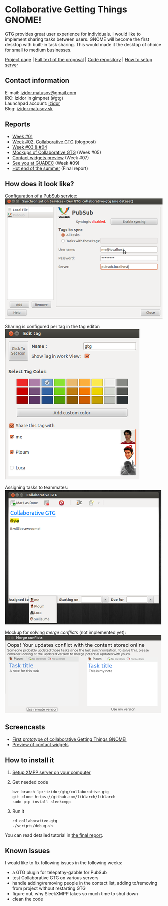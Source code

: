 # Collaborative Getting Things GNOME!

GTG provides great user experience for individuals. I would like to
implement sharing tasks between users. GNOME will become the first
desktop with built-in task sharing. This would made it the desktop of
choice for small to medium businesses.

[Project page](http://www.google-melange.com/gsoc/project/google/gsoc2012/iyo/40003)
| [Full text of the proposal](http://www.google-melange.com/gsoc/proposal/review/google/gsoc2012/iyo/22003)
| [Code repository](https://code.launchpad.net/~izidor/gtg/collaborative-gtg)
| [How to setup server](pubsub-server)

## Contact information

E-mail: <izidor.matusov@gmail.com>  
IRC: Izidor in gimpnet (#gtg)  
Launchpad account: [izidor](https://launchpad.net/~izidor)  
Blog: [izidor.matusov.sk](http://izidor.matusov.sk/archive.html)  

## Reports

- [Week #01](https://mail.gnome.org/archives/gnome-soc-list/2012-May/msg00028.html)
- [Week #02](https://mail.gnome.org/archives/gnome-soc-list/2012-June/msg00002.html),
  [Collaborative GTG](http://izidor.matusov.sk/blog/collaborative-gtg.html) (blogpost)
- [Week #03 & #04](https://mail.gnome.org/archives/gnome-soc-list/2012-June/msg00004.html)
- [Mockups of Collaborative GTG](http://izidor.matusov.sk/blog/mockups-of-collaborative-gtg.html) (Week #05)
- [Contact widgets preview](http://izidor.matusov.sk/blog/contact-widgets.html) (Week #07)
- [See you at GUADEC](http://izidor.matusov.sk/blog/see-you-at-guadec.html) (Week #09)
- [Hot end of the summer](http://izidor.matusov.sk/blog/hot-end-of-summer.html) (Final report)

## How does it look like?

Configuration of a PubSub service:  
![syn-service-setup.png](syn-service-setup.png)

Sharing is configured per tag in the tag editor:  
![editor-with-sharing.png](editor-with-sharing.png)

Assigning tasks to teammates:  
![assignmenu.png](assignmenu.png)

Mockup for solving *merge conflicts* (not implemented yet):  
![merge-conflict.png](merge-conflict.png)

## Screencasts

- [First prototype of collaborative Getting Things GNOME!](http://youtu.be/cBTEJ1EYwQo)
- [Preview of contact widgets](http://youtu.be/kubHrKx1yj0)

## How to install it

1. [Setup XMPP server on your computer](pubsub-server)
2. Get needed code

       bzr branch lp:~izidor/gtg/collaborative-gtg
       git clone https://github.com/liblarch/liblarch
       sudo pip install sleekxmpp
3. Run it

       cd collaborative-gtg
       ./scripts/debug.sh

You can read detailed tutorial in [the final report](http://izidor.matusov.sk/blog/hot-end-of-summer.html).

## Known Issues

I would like to fix following issues in the following weeks:
- a GTG plugin for telepathy-gabble for PubSub
- test Collaborative GTG on various servers
- handle adding/removing people in the contact list, adding
  to/removing from project without restarting GTG
- figure out, why SleekXMPP takes so much time to shut down
- clean the code

